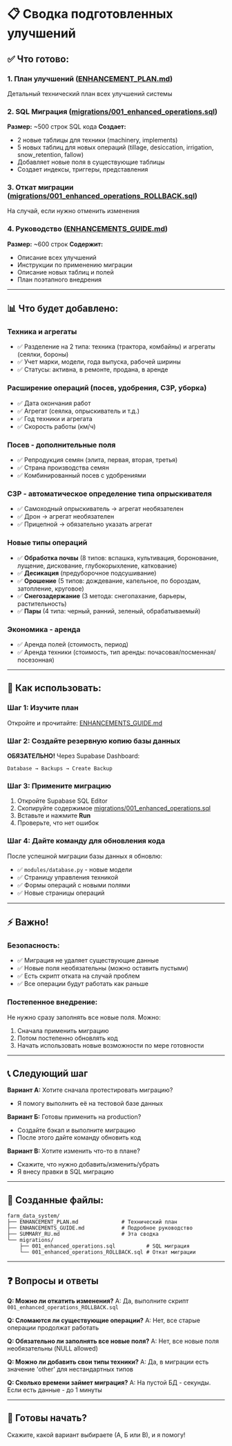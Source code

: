 # 📋 Сводка подготовленных улучшений

## ✅ Что готово:

### 1. План улучшений ([ENHANCEMENT_PLAN.md](ENHANCEMENT_PLAN.md))
Детальный технический план всех улучшений системы

### 2. SQL Миграция ([migrations/001_enhanced_operations.sql](migrations/001_enhanced_operations.sql))
**Размер:** ~500 строк SQL кода
**Создает:**
- 2 новые таблицы для техники (machinery, implements)
- 5 новых таблиц для новых операций (tillage, desiccation, irrigation, snow_retention, fallow)
- Добавляет новые поля в существующие таблицы
- Создает индексы, триггеры, представления

### 3. Откат миграции ([migrations/001_enhanced_operations_ROLLBACK.sql](migrations/001_enhanced_operations_ROLLBACK.sql))
На случай, если нужно отменить изменения

### 4. Руководство ([ENHANCEMENTS_GUIDE.md](ENHANCEMENTS_GUIDE.md))
**Размер:** ~600 строк
**Содержит:**
- Описание всех улучшений
- Инструкции по применению миграции
- Описание новых таблиц и полей
- План поэтапного внедрения

---

## 📊 Что будет добавлено:

### Техника и агрегаты
- ✅ Разделение на 2 типа: техника (трактора, комбайны) и агрегаты (сеялки, бороны)
- ✅ Учет марки, модели, года выпуска, рабочей ширины
- ✅ Статусы: активна, в ремонте, продана, в аренде

### Расширение операций (посев, удобрения, СЗР, уборка)
- ✅ Дата окончания работ
- ✅ Агрегат (сеялка, опрыскиватель и т.д.)
- ✅ Год техники и агрегата
- ✅ Скорость работы (км/ч)

### Посев - дополнительные поля
- ✅ Репродукция семян (элита, первая, вторая, третья)
- ✅ Страна производства семян
- ✅ Комбинированный посев с удобрениями

### СЗР - автоматическое определение типа опрыскивателя
- ✅ Самоходный опрыскиватель → агрегат необязателен
- ✅ Дрон → агрегат необязателен
- ✅ Прицепной → обязательно указать агрегат

### Новые типы операций
- ✅ **Обработка почвы** (8 типов: вспашка, культивация, боронование, лущение, дискование, глубокорыхление, каткование)
- ✅ **Десикация** (предуборочное подсушивание)
- ✅ **Орошение** (5 типов: дождевание, капельное, по бороздам, затопление, круговое)
- ✅ **Снегозадержание** (3 метода: снегопахание, барьеры, растительность)
- ✅ **Пары** (4 типа: черный, ранний, зеленый, обрабатываемый)

### Экономика - аренда
- ✅ Аренда полей (стоимость, период)
- ✅ Аренда техники (стоимость, тип аренды: почасовая/посменная/посезонная)

---

## 🎯 Как использовать:

### Шаг 1: Изучите план
Откройте и прочитайте: [ENHANCEMENTS_GUIDE.md](ENHANCEMENTS_GUIDE.md)

### Шаг 2: Создайте резервную копию базы данных
**ОБЯЗАТЕЛЬНО!** Через Supabase Dashboard:
```
Database → Backups → Create Backup
```

### Шаг 3: Примените миграцию
1. Откройте Supabase SQL Editor
2. Скопируйте содержимое [migrations/001_enhanced_operations.sql](migrations/001_enhanced_operations.sql)
3. Вставьте и нажмите **Run**
4. Проверьте, что нет ошибок

### Шаг 4: Дайте команду для обновления кода
После успешной миграции базы данных я обновлю:
- ✅ `modules/database.py` - новые модели
- ✅ Страницу управления техникой
- ✅ Формы операций с новыми полями
- ✅ Новые страницы операций

---

## ⚡ Важно!

### Безопасность:
- ✅ Миграция не удаляет существующие данные
- ✅ Новые поля необязательны (можно оставить пустыми)
- ✅ Есть скрипт отката на случай проблем
- ✅ Все операции будут работать как раньше

### Постепенное внедрение:
Не нужно сразу заполнять все новые поля. Можно:
1. Сначала применить миграцию
2. Потом постепенно обновлять код
3. Начать использовать новые возможности по мере готовности

---

## 📞 Следующий шаг

**Вариант А:** Хотите сначала протестировать миграцию?
- Я помогу выполнить её на тестовой базе данных

**Вариант Б:** Готовы применить на production?
- Создайте бэкап и выполните миграцию
- После этого дайте команду обновить код

**Вариант В:** Хотите изменить что-то в плане?
- Скажите, что нужно добавить/изменить/убрать
- Я внесу правки в SQL миграцию

---

## 📁 Созданные файлы:

```
farm_data_system/
├── ENHANCEMENT_PLAN.md              # Технический план
├── ENHANCEMENTS_GUIDE.md            # Подробное руководство
├── SUMMARY_RU.md                    # Эта сводка
└── migrations/
    ├── 001_enhanced_operations.sql          # SQL миграция
    └── 001_enhanced_operations_ROLLBACK.sql # Откат миграции
```

---

## ❓ Вопросы и ответы

**Q: Можно ли откатить изменения?**
A: Да, выполните скрипт `001_enhanced_operations_ROLLBACK.sql`

**Q: Сломаются ли существующие операции?**
A: Нет, все старые операции продолжат работать

**Q: Обязательно ли заполнять все новые поля?**
A: Нет, все новые поля необязательны (NULL allowed)

**Q: Можно ли добавить свои типы техники?**
A: Да, в миграции есть значение 'other' для нестандартных типов

**Q: Сколько времени займет миграция?**
A: На пустой БД - секунды. Если есть данные - до 1 минуты

---

## 🚀 Готовы начать?

Скажите, какой вариант выбираете (А, Б или В), и я помогу!
